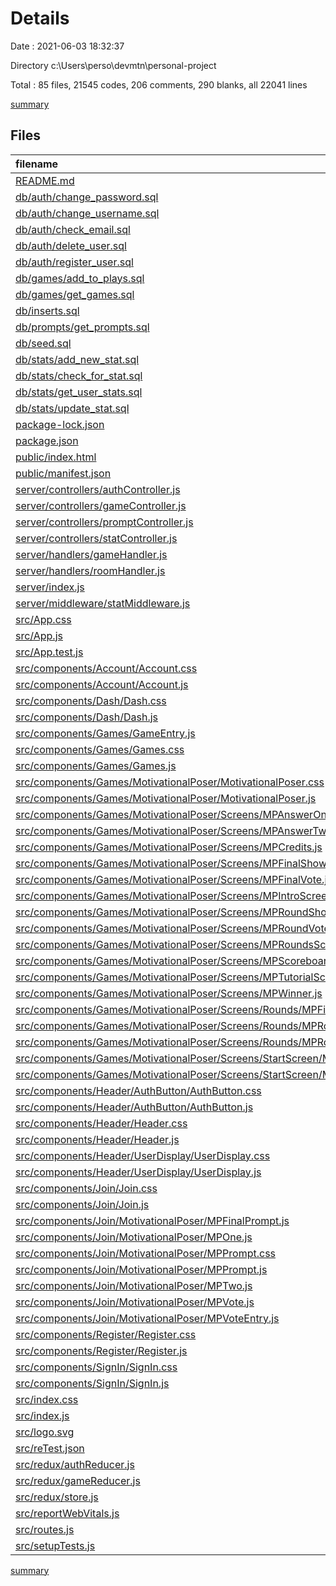 # Details

Date : 2021-06-03 18:32:37

Directory c:\Users\perso\devmtn\personal-project

Total : 85 files,  21545 codes, 206 comments, 290 blanks, all 22041 lines

[summary](results.md)

## Files
| filename | language | code | comment | blank | total |
| :--- | :--- | ---: | ---: | ---: | ---: |
| [README.md](/README.md) | Markdown | 39 | 0 | 33 | 72 |
| [db/auth/change_password.sql](/db/auth/change_password.sql) | SQL | 4 | 0 | 0 | 4 |
| [db/auth/change_username.sql](/db/auth/change_username.sql) | SQL | 4 | 0 | 0 | 4 |
| [db/auth/check_email.sql](/db/auth/check_email.sql) | SQL | 2 | 0 | 0 | 2 |
| [db/auth/delete_user.sql](/db/auth/delete_user.sql) | SQL | 2 | 0 | 0 | 2 |
| [db/auth/register_user.sql](/db/auth/register_user.sql) | SQL | 5 | 0 | 0 | 5 |
| [db/games/add_to_plays.sql](/db/games/add_to_plays.sql) | SQL | 3 | 0 | 0 | 3 |
| [db/games/get_games.sql](/db/games/get_games.sql) | SQL | 2 | 0 | 0 | 2 |
| [db/inserts.sql](/db/inserts.sql) | SQL | 0 | 24 | 0 | 24 |
| [db/prompts/get_prompts.sql](/db/prompts/get_prompts.sql) | SQL | 2 | 0 | 0 | 2 |
| [db/seed.sql](/db/seed.sql) | SQL | 28 | 0 | 3 | 31 |
| [db/stats/add_new_stat.sql](/db/stats/add_new_stat.sql) | SQL | 4 | 0 | 0 | 4 |
| [db/stats/check_for_stat.sql](/db/stats/check_for_stat.sql) | SQL | 2 | 1 | 0 | 3 |
| [db/stats/get_user_stats.sql](/db/stats/get_user_stats.sql) | SQL | 2 | 0 | 0 | 2 |
| [db/stats/update_stat.sql](/db/stats/update_stat.sql) | SQL | 5 | 0 | 0 | 5 |
| [package-lock.json](/package-lock.json) | JSON | 17,221 | 0 | 1 | 17,222 |
| [package.json](/package.json) | JSON | 56 | 0 | 1 | 57 |
| [public/index.html](/public/index.html) | HTML | 20 | 23 | 1 | 44 |
| [public/manifest.json](/public/manifest.json) | JSON | 25 | 0 | 1 | 26 |
| [server/controllers/authController.js](/server/controllers/authController.js) | JavaScript | 81 | 7 | 5 | 93 |
| [server/controllers/gameController.js](/server/controllers/gameController.js) | JavaScript | 21 | 0 | 0 | 21 |
| [server/controllers/promptController.js](/server/controllers/promptController.js) | JavaScript | 28 | 1 | 3 | 32 |
| [server/controllers/statController.js](/server/controllers/statController.js) | JavaScript | 53 | 0 | 0 | 53 |
| [server/handlers/gameHandler.js](/server/handlers/gameHandler.js) | JavaScript | 23 | 0 | 5 | 28 |
| [server/handlers/roomHandler.js](/server/handlers/roomHandler.js) | JavaScript | 42 | 1 | 8 | 51 |
| [server/index.js](/server/index.js) | JavaScript | 57 | 14 | 21 | 92 |
| [server/middleware/statMiddleware.js](/server/middleware/statMiddleware.js) | JavaScript | 8 | 0 | 1 | 9 |
| [src/App.css](/src/App.css) | CSS | 0 | 0 | 1 | 1 |
| [src/App.js](/src/App.js) | JavaScript | 29 | 10 | 7 | 46 |
| [src/App.test.js](/src/App.test.js) | JavaScript | 7 | 0 | 2 | 9 |
| [src/components/Account/Account.css](/src/components/Account/Account.css) | CSS | 0 | 0 | 1 | 1 |
| [src/components/Account/Account.js](/src/components/Account/Account.js) | JavaScript | 8 | 0 | 0 | 8 |
| [src/components/Dash/Dash.css](/src/components/Dash/Dash.css) | CSS | 0 | 0 | 1 | 1 |
| [src/components/Dash/Dash.js](/src/components/Dash/Dash.js) | JavaScript | 8 | 0 | 0 | 8 |
| [src/components/Games/GameEntry.js](/src/components/Games/GameEntry.js) | JavaScript | 25 | 0 | 2 | 27 |
| [src/components/Games/Games.css](/src/components/Games/Games.css) | CSS | 19 | 0 | 1 | 20 |
| [src/components/Games/Games.js](/src/components/Games/Games.js) | JavaScript | 28 | 1 | 4 | 33 |
| [src/components/Games/MotivationalPoser/MotivationalPoser.css](/src/components/Games/MotivationalPoser/MotivationalPoser.css) | CSS | 29 | 0 | 4 | 33 |
| [src/components/Games/MotivationalPoser/MotivationalPoser.js](/src/components/Games/MotivationalPoser/MotivationalPoser.js) | JavaScript | 74 | 2 | 10 | 86 |
| [src/components/Games/MotivationalPoser/Screens/MPAnswerOne.js](/src/components/Games/MotivationalPoser/Screens/MPAnswerOne.js) | JavaScript | 11 | 0 | 0 | 11 |
| [src/components/Games/MotivationalPoser/Screens/MPAnswerTwo.js](/src/components/Games/MotivationalPoser/Screens/MPAnswerTwo.js) | JavaScript | 12 | 0 | 0 | 12 |
| [src/components/Games/MotivationalPoser/Screens/MPCredits.js](/src/components/Games/MotivationalPoser/Screens/MPCredits.js) | JavaScript | 41 | 0 | 6 | 47 |
| [src/components/Games/MotivationalPoser/Screens/MPFinalShowPosts.js](/src/components/Games/MotivationalPoser/Screens/MPFinalShowPosts.js) | JavaScript | 16 | 0 | 1 | 17 |
| [src/components/Games/MotivationalPoser/Screens/MPFinalVote.js](/src/components/Games/MotivationalPoser/Screens/MPFinalVote.js) | JavaScript | 16 | 0 | 1 | 17 |
| [src/components/Games/MotivationalPoser/Screens/MPIntroScreen.js](/src/components/Games/MotivationalPoser/Screens/MPIntroScreen.js) | JavaScript | 63 | 27 | 6 | 96 |
| [src/components/Games/MotivationalPoser/Screens/MPRoundShowPosts.js](/src/components/Games/MotivationalPoser/Screens/MPRoundShowPosts.js) | JavaScript | 30 | 0 | 4 | 34 |
| [src/components/Games/MotivationalPoser/Screens/MPRoundVote.js](/src/components/Games/MotivationalPoser/Screens/MPRoundVote.js) | JavaScript | 35 | 5 | 5 | 45 |
| [src/components/Games/MotivationalPoser/Screens/MPRoundsScreen.js](/src/components/Games/MotivationalPoser/Screens/MPRoundsScreen.js) | JavaScript | 104 | 2 | 15 | 121 |
| [src/components/Games/MotivationalPoser/Screens/MPScoreboard.js](/src/components/Games/MotivationalPoser/Screens/MPScoreboard.js) | JavaScript | 29 | 0 | 4 | 33 |
| [src/components/Games/MotivationalPoser/Screens/MPTutorialScreen.js](/src/components/Games/MotivationalPoser/Screens/MPTutorialScreen.js) | JavaScript | 16 | 0 | 3 | 19 |
| [src/components/Games/MotivationalPoser/Screens/MPWinner.js](/src/components/Games/MotivationalPoser/Screens/MPWinner.js) | JavaScript | 16 | 0 | 3 | 19 |
| [src/components/Games/MotivationalPoser/Screens/Rounds/MPFinalRound.js](/src/components/Games/MotivationalPoser/Screens/Rounds/MPFinalRound.js) | JavaScript | 9 | 7 | 3 | 19 |
| [src/components/Games/MotivationalPoser/Screens/Rounds/MPRoundOne.js](/src/components/Games/MotivationalPoser/Screens/Rounds/MPRoundOne.js) | JavaScript | 9 | 7 | 3 | 19 |
| [src/components/Games/MotivationalPoser/Screens/Rounds/MPRoundTwo.js](/src/components/Games/MotivationalPoser/Screens/Rounds/MPRoundTwo.js) | JavaScript | 9 | 7 | 3 | 19 |
| [src/components/Games/MotivationalPoser/Screens/StartScreen/MPPlayerDisplay.js](/src/components/Games/MotivationalPoser/Screens/StartScreen/MPPlayerDisplay.js) | JavaScript | 10 | 0 | 0 | 10 |
| [src/components/Games/MotivationalPoser/Screens/StartScreen/MPStartScreen.js](/src/components/Games/MotivationalPoser/Screens/StartScreen/MPStartScreen.js) | JavaScript | 124 | 18 | 28 | 170 |
| [src/components/Header/AuthButton/AuthButton.css](/src/components/Header/AuthButton/AuthButton.css) | CSS | 0 | 0 | 1 | 1 |
| [src/components/Header/AuthButton/AuthButton.js](/src/components/Header/AuthButton/AuthButton.js) | JavaScript | 43 | 0 | 7 | 50 |
| [src/components/Header/Header.css](/src/components/Header/Header.css) | CSS | 14 | 1 | 1 | 16 |
| [src/components/Header/Header.js](/src/components/Header/Header.js) | JavaScript | 19 | 2 | 6 | 27 |
| [src/components/Header/UserDisplay/UserDisplay.css](/src/components/Header/UserDisplay/UserDisplay.css) | CSS | 0 | 0 | 1 | 1 |
| [src/components/Header/UserDisplay/UserDisplay.js](/src/components/Header/UserDisplay/UserDisplay.js) | JavaScript | 44 | 0 | 3 | 47 |
| [src/components/Join/Join.css](/src/components/Join/Join.css) | CSS | 0 | 0 | 1 | 1 |
| [src/components/Join/Join.js](/src/components/Join/Join.js) | JavaScript | 102 | 9 | 23 | 134 |
| [src/components/Join/MotivationalPoser/MPFinalPrompt.js](/src/components/Join/MotivationalPoser/MPFinalPrompt.js) | JavaScript | 0 | 0 | 1 | 1 |
| [src/components/Join/MotivationalPoser/MPOne.js](/src/components/Join/MotivationalPoser/MPOne.js) | JavaScript | 21 | 1 | 2 | 24 |
| [src/components/Join/MotivationalPoser/MPPrompt.css](/src/components/Join/MotivationalPoser/MPPrompt.css) | CSS | 3 | 0 | 0 | 3 |
| [src/components/Join/MotivationalPoser/MPPrompt.js](/src/components/Join/MotivationalPoser/MPPrompt.js) | JavaScript | 26 | 0 | 4 | 30 |
| [src/components/Join/MotivationalPoser/MPTwo.js](/src/components/Join/MotivationalPoser/MPTwo.js) | JavaScript | 26 | 0 | 2 | 28 |
| [src/components/Join/MotivationalPoser/MPVote.js](/src/components/Join/MotivationalPoser/MPVote.js) | JavaScript | 14 | 0 | 1 | 15 |
| [src/components/Join/MotivationalPoser/MPVoteEntry.js](/src/components/Join/MotivationalPoser/MPVoteEntry.js) | JavaScript | 11 | 0 | 0 | 11 |
| [src/components/Register/Register.css](/src/components/Register/Register.css) | CSS | 0 | 0 | 1 | 1 |
| [src/components/Register/Register.js](/src/components/Register/Register.js) | JavaScript | 42 | 0 | 5 | 47 |
| [src/components/SignIn/SignIn.css](/src/components/SignIn/SignIn.css) | CSS | 0 | 0 | 1 | 1 |
| [src/components/SignIn/SignIn.js](/src/components/SignIn/SignIn.js) | JavaScript | 27 | 0 | 2 | 29 |
| [src/index.css](/src/index.css) | CSS | 42 | 18 | 3 | 63 |
| [src/index.js](/src/index.js) | JavaScript | 19 | 3 | 4 | 26 |
| [src/logo.svg](/src/logo.svg) | XML | 1 | 0 | 0 | 1 |
| [src/reTest.json](/src/reTest.json) | JSON | 2,462 | 0 | 0 | 2,462 |
| [src/redux/authReducer.js](/src/redux/authReducer.js) | JavaScript | 18 | 4 | 4 | 26 |
| [src/redux/gameReducer.js](/src/redux/gameReducer.js) | JavaScript | 59 | 7 | 10 | 76 |
| [src/redux/store.js](/src/redux/store.js) | JavaScript | 8 | 0 | 2 | 10 |
| [src/reportWebVitals.js](/src/reportWebVitals.js) | JavaScript | 12 | 0 | 2 | 14 |
| [src/routes.js](/src/routes.js) | JavaScript | 15 | 0 | 1 | 16 |
| [src/setupTests.js](/src/setupTests.js) | JavaScript | 1 | 4 | 1 | 6 |

[summary](results.md)